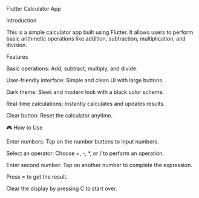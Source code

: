 Flutter Calculator App

 Introduction

This is a simple calculator app built using Flutter. It allows users to perform basic arithmetic operations like addition, subtraction, multiplication, and division.

 Features

Basic operations: Add, subtract, multiply, and divide.

User-friendly interface: Simple and clean UI with large buttons.

Dark theme: Sleek and modern look with a black color scheme.

Real-time calculations: Instantly calculates and updates results.

Clear button: Reset the calculator anytime.

🎮 How to Use

Enter numbers: Tap on the number buttons to input numbers.

Select an operator: Choose +, -, *, or / to perform an operation.

Enter second number: Tap on another number to complete the expression.

Press = to get the result.

Clear the display by pressing C to start over.